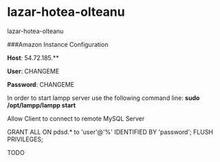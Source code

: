 lazar-hotea-olteanu
===================

lazar-hotea-olteanu

###Amazon Instance Configuration

**Host**: 54.72.185.**

**User**: CHANGEME

**Password**: CHANGEME

In order to start lampp server use the following command line: **sudo /opt/lampp/lampp start**

Allow Client to connect to remote MySQL Server

GRANT ALL ON pdsd.* to 'user'@'%' IDENTIFIED BY 'password';
FLUSH PRIVILEGES;

TODO
